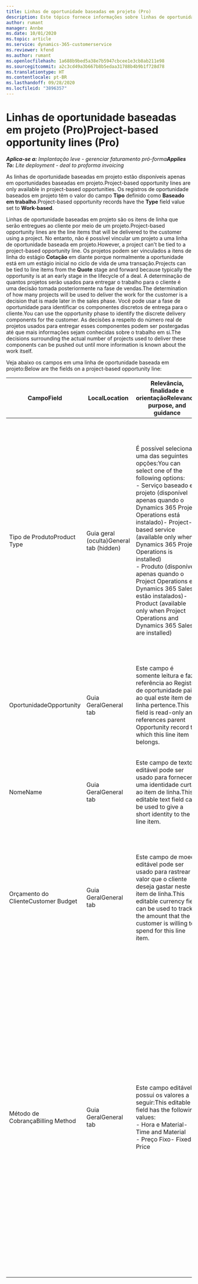 ```yaml
---
title: Linhas de oportunidade baseadas em projeto (Pro)
description: Este tópico fornece informações sobre linhas de oportunidade baseadas em projeto. (Pro)
author: rumant
manager: Annbe
ms.date: 10/01/2020
ms.topic: article
ms.service: dynamics-365-customerservice
ms.reviewer: kfend
ms.author: rumant
ms.openlocfilehash: 1a688b9bed5a38e7b5947cbcee1e3cb8ab211e98
ms.sourcegitcommit: a2c3cd49a3b667b8b5edaa31788b4b9b1f728d78
ms.translationtype: HT
ms.contentlocale: pt-BR
ms.lasthandoff: 09/28/2020
ms.locfileid: "3896357"
---
```

# <a name="project-based-opportunity-lines-pro"></a><span data-ttu-id="51dc3-104">Linhas de oportunidade baseadas em projeto (Pro)</span><span class="sxs-lookup"><span data-stu-id="51dc3-104">Project-based opportunity lines (Pro)</span></span>

<span data-ttu-id="51dc3-105">_**Aplica-se a:** Implantação leve - gerenciar faturamento pró-forma_</span><span class="sxs-lookup"><span data-stu-id="51dc3-105">_**Applies To:** Lite deployment - deal to proforma invoicing_</span></span>

<span data-ttu-id="51dc3-106">As linhas de oportunidade baseadas em projeto estão disponíveis apenas em oportunidades baseadas em projeto.</span><span class="sxs-lookup"><span data-stu-id="51dc3-106">Project-based opportunity lines are only available in project-based opportunities.</span></span> <span data-ttu-id="51dc3-107">Os registros de oportunidade baseados em projeto têm o valor do campo **Tipo** definido como **Baseado em trabalho**.</span><span class="sxs-lookup"><span data-stu-id="51dc3-107">Project-based opportunity records have the **Type** field value set to **Work-based**.</span></span>

<span data-ttu-id="51dc3-108">Linhas de oportunidade baseadas em projeto são os itens de linha que serão entregues ao cliente por meio de um projeto.</span><span class="sxs-lookup"><span data-stu-id="51dc3-108">Project-based opportunity lines are the line items that will be delivered to the customer using a project.</span></span> <span data-ttu-id="51dc3-109">No entanto, não é possível vincular um projeto a uma linha de oportunidade baseada em projeto.</span><span class="sxs-lookup"><span data-stu-id="51dc3-109">However, a project can't be tied to a project-based opportunity line.</span></span> <span data-ttu-id="51dc3-110">Os projetos podem ser vinculados a itens de linha do estágio **Cotação** em diante porque normalmente a oportunidade está em um estágio inicial no ciclo de vida de uma transação.</span><span class="sxs-lookup"><span data-stu-id="51dc3-110">Projects can be tied to line items from the **Quote** stage and forward because typically the opportunity is at an early stage in the lifecycle of a deal.</span></span> <span data-ttu-id="51dc3-111">A determinação de quantos projetos serão usados para entregar o trabalho para o cliente é uma decisão tomada posteriormente na fase de vendas.</span><span class="sxs-lookup"><span data-stu-id="51dc3-111">The determination of how many projects will be used to deliver the work for the customer is a decision that is made later in the sales phase.</span></span> <span data-ttu-id="51dc3-112">Você pode usar a fase de oportunidade para identificar os componentes discretos de entrega para o cliente.</span><span class="sxs-lookup"><span data-stu-id="51dc3-112">You can use the opportunity phase to identify the discrete delivery components for the customer.</span></span> <span data-ttu-id="51dc3-113">As decisões a respeito do número real de projetos usados para entregar esses componentes podem ser postergadas até que mais informações sejam conhecidas sobre o trabalho em si.</span><span class="sxs-lookup"><span data-stu-id="51dc3-113">The decisions surrounding the actual number of projects used to deliver these components can be pushed out until more information is known about the work itself.</span></span>

<span data-ttu-id="51dc3-114">Veja abaixo os campos em uma linha de oportunidade baseada em projeto:</span><span class="sxs-lookup"><span data-stu-id="51dc3-114">Below are the fields on a project-based opportunity line:</span></span>

| <span data-ttu-id="51dc3-115">**Campo**</span><span class="sxs-lookup"><span data-stu-id="51dc3-115">**Field**</span></span> | <span data-ttu-id="51dc3-116">**Local**</span><span class="sxs-lookup"><span data-stu-id="51dc3-116">**Location**</span></span> | <span data-ttu-id="51dc3-117">**Relevância, finalidade e orientação**</span><span class="sxs-lookup"><span data-stu-id="51dc3-117">**Relevance, purpose, and guidance**</span></span> | <span data-ttu-id="51dc3-118">**Impacto a jusante**</span><span class="sxs-lookup"><span data-stu-id="51dc3-118">**Downstream impact**</span></span> |
| --- | --- | --- | --- |
| <span data-ttu-id="51dc3-119">Tipo de Produto</span><span class="sxs-lookup"><span data-stu-id="51dc3-119">Product Type</span></span> | <span data-ttu-id="51dc3-120">Guia geral (oculta)</span><span class="sxs-lookup"><span data-stu-id="51dc3-120">General tab (hidden)</span></span> | <span data-ttu-id="51dc3-121">É possível selecionar uma das seguintes opções:</span><span class="sxs-lookup"><span data-stu-id="51dc3-121">You can select one of the following options:</span></span></br><span data-ttu-id="51dc3-122">- Serviço baseado em projeto (disponível apenas quando o Dynamics 365 Project Operations está instalado)</span><span class="sxs-lookup"><span data-stu-id="51dc3-122">- Project-based service (available only when Dynamics 365 Project Operations is installed)</span></span></br><span data-ttu-id="51dc3-123">- Produto (disponível apenas quando o Project Operations e o Dynamics 365 Sales estão instalados)</span><span class="sxs-lookup"><span data-stu-id="51dc3-123">- Product (available only when Project Operations and Dynamics 365 Sales are installed)</span></span> | <span data-ttu-id="51dc3-124">O valor deste campo é definido como **Serviço baseado em projeto** ao criar uma linha de oportunidade baseada em projeto a partir da grade de linhas baseadas em projeto na Oportunidade.</span><span class="sxs-lookup"><span data-stu-id="51dc3-124">The value of this field is set to **Project-based service** when you create a project-based opportunity line from the project-based lines grid on the Opportunity.</span></span> <br> <span data-ttu-id="51dc3-125">Se você alterar ou substituir este valor, a funcionalidade do projeto não será habilitada nos itens de linha baseados em projeto.</span><span class="sxs-lookup"><span data-stu-id="51dc3-125">If you change or override this value, the project functionality won't be enabled on your project-based line items.</span></span> |
| <span data-ttu-id="51dc3-126">Oportunidade</span><span class="sxs-lookup"><span data-stu-id="51dc3-126">Opportunity</span></span> | <span data-ttu-id="51dc3-127">Guia Geral</span><span class="sxs-lookup"><span data-stu-id="51dc3-127">General tab</span></span> | <span data-ttu-id="51dc3-128">Este campo é somente leitura e faz referência ao Registro de oportunidade pai ao qual este item de linha pertence.</span><span class="sxs-lookup"><span data-stu-id="51dc3-128">This field is read-only and references parent Opportunity record to which this line item belongs.</span></span> | <span data-ttu-id="51dc3-129">Não há impacto a jusante deste campo.</span><span class="sxs-lookup"><span data-stu-id="51dc3-129">There is no downstream impact from this field.</span></span> |
| <span data-ttu-id="51dc3-130">Nome</span><span class="sxs-lookup"><span data-stu-id="51dc3-130">Name</span></span> | <span data-ttu-id="51dc3-131">Guia Geral</span><span class="sxs-lookup"><span data-stu-id="51dc3-131">General tab</span></span> | <span data-ttu-id="51dc3-132">Este campo de texto editável pode ser usado para fornecer uma identidade curta ao item de linha.</span><span class="sxs-lookup"><span data-stu-id="51dc3-132">This editable text field can be used to give a short identity to the line item.</span></span> | <span data-ttu-id="51dc3-133">Este valor é transportado para a linha de cotação quando você cria uma cotação a partir desta oportunidade.</span><span class="sxs-lookup"><span data-stu-id="51dc3-133">This value is carried over to the quote line when you create a quote from this opportunity.</span></span> |
| <span data-ttu-id="51dc3-134">Orçamento do Cliente</span><span class="sxs-lookup"><span data-stu-id="51dc3-134">Customer Budget</span></span> | <span data-ttu-id="51dc3-135">Guia Geral</span><span class="sxs-lookup"><span data-stu-id="51dc3-135">General tab</span></span> | <span data-ttu-id="51dc3-136">Este campo de moeda editável pode ser usado para rastrear o valor que o cliente deseja gastar neste item de linha.</span><span class="sxs-lookup"><span data-stu-id="51dc3-136">This editable currency field can be used to track the amount that the customer is willing to spend for this line item.</span></span> | <span data-ttu-id="51dc3-137">Este valor é transportado para o campo correspondente na linha de cotação quando você cria uma cotação a partir desta oportunidade.</span><span class="sxs-lookup"><span data-stu-id="51dc3-137">This value is carried over to the corresponding field on the quote line when you create a quote from this opportunity.</span></span> |
| <span data-ttu-id="51dc3-138">Método de Cobrança</span><span class="sxs-lookup"><span data-stu-id="51dc3-138">Billing Method</span></span> | <span data-ttu-id="51dc3-139">Guia Geral</span><span class="sxs-lookup"><span data-stu-id="51dc3-139">General tab</span></span> | <span data-ttu-id="51dc3-140">Este campo editável possui os valores a seguir:</span><span class="sxs-lookup"><span data-stu-id="51dc3-140">This editable field has the following values:</span></span></br><span data-ttu-id="51dc3-141">- Hora e Material</span><span class="sxs-lookup"><span data-stu-id="51dc3-141">- Time and Material</span></span></br><span data-ttu-id="51dc3-142">- Preço Fixo</span><span class="sxs-lookup"><span data-stu-id="51dc3-142">- Fixed Price</span></span> | <span data-ttu-id="51dc3-143">Este valor é transportado para o campo correspondente na linha de cotação quando você cria uma cotação a partir desta oportunidade.</span><span class="sxs-lookup"><span data-stu-id="51dc3-143">This value is carried over to the corresponding field on the quote line when you create a quote from this opportunity.</span></span> <span data-ttu-id="51dc3-144">Depois que a linha de cotação é criada, o campo é bloqueado e não pode ser alterado.</span><span class="sxs-lookup"><span data-stu-id="51dc3-144">After the quote line is created, the field is locked and can't be changed.</span></span> <span data-ttu-id="51dc3-145">Atribua este valor de campo com a maior precisão possível.</span><span class="sxs-lookup"><span data-stu-id="51dc3-145">Assign this field value as accurately as possible.</span></span> <span data-ttu-id="51dc3-146">Se você precisar alterar o valor deste campo na linha de cotação, exclua e recrie a linha de cotação.</span><span class="sxs-lookup"><span data-stu-id="51dc3-146">If you need to change the value of this field on the quote line, delete and re-create the quote line.</span></span> |
